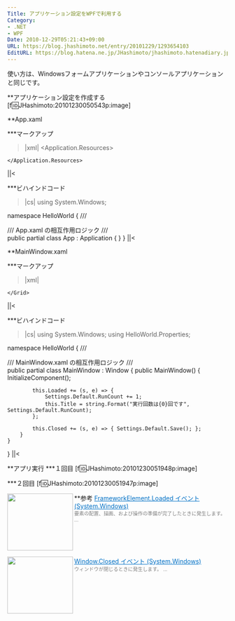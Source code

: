 ```yaml
---
Title: アプリケーション設定をWPFで利用する
Category:
- .NET
- WPF
Date: 2010-12-29T05:21:43+09:00
URL: https://blog.jhashimoto.net/entry/20101229/1293654103
EditURL: https://blog.hatena.ne.jp/JHashimoto/jhashimoto.hatenadiary.jp/atom/entry/12921228815717258357
---
```


使い方は、Windowsフォームアプリケーションやコンソールアプリケーションと同じです。

**アプリケーション設定を作成する
[f:id:JHashimoto:20101230050543p:image]

**App.xaml

***マークアップ
>|xml|
<Application x:Class="HelloWorld.App"
             xmlns="http://schemas.microsoft.com/winfx/2006/xaml/presentation"
             xmlns:x="http://schemas.microsoft.com/winfx/2006/xaml"
             StartupUri="MainWindow.xaml">
    <Application.Resources>
         
    </Application.Resources>
</Application>
||<

***ビハインドコード
>|cs|
using System.Windows;

namespace HelloWorld {
    /// <summary>
    /// App.xaml の相互作用ロジック
    /// </summary>
    public partial class App : Application {
    }
}
||<

**MainWindow.xaml

***マークアップ
>|xml|
<Window x:Class="HelloWorld.MainWindow"
        xmlns="http://schemas.microsoft.com/winfx/2006/xaml/presentation"
        xmlns:x="http://schemas.microsoft.com/winfx/2006/xaml"
        Title="MainWindow" Height="350" Width="525">
    <Grid>
        
    </Grid>
</Window>
||<

***ビハインドコード
>|cs|
using System.Windows;
using HelloWorld.Properties;

namespace HelloWorld {
    /// <summary>
    /// MainWindow.xaml の相互作用ロジック
    /// </summary>
    public partial class MainWindow : Window {
        public MainWindow() {
            InitializeComponent();

            this.Loaded += (s, e) => {
                Settings.Default.RunCount += 1;
                this.Title = string.Format("実行回数は{0}回です", Settings.Default.RunCount);
            };

            this.Closed += (s, e) => { Settings.Default.Save(); };
        }
    }
}
||<

**アプリ実行
***１回目
[f:id:JHashimoto:20101230051948p:image]

***２回目
[f:id:JHashimoto:20101230051947p:image]

**参考
<a href="http://msdn.microsoft.com/ja-jp/library/system.windows.frameworkelement.loaded.aspx" target="_blank"><img class="alignleft" align="left" border="0" src="http://capture.heartrails.com/150x130/shadow?http://msdn.microsoft.com/ja-jp/library/system.windows.frameworkelement.loaded.aspx" alt="" width="150" height="130" /></a><a style="color:#0070C5;" href="http://msdn.microsoft.com/ja-jp/library/system.windows.frameworkelement.loaded.aspx" target="_blank">FrameworkElement.Loaded イベント (System.Windows)</a><a href="http://b.hatena.ne.jp/entry/http://msdn.microsoft.com/ja-jp/library/system.windows.frameworkelement.loaded.aspx" target="_blank"><img border="0" src="http://b.hatena.ne.jp/entry/image/http://msdn.microsoft.com/ja-jp/library/system.windows.frameworkelement.loaded.aspx" alt="" /></a><br><span style="color: #808080;font-size: 80%;">要素の配置、描画、および操作の準備が完了したときに発生します。 ...</span><br style="clear:both;" />

<a href="http://msdn.microsoft.com/ja-jp/library/system.windows.window.closed.aspx" target="_blank"><img class="alignleft" align="left" border="0" src="http://capture.heartrails.com/150x130/shadow?http://msdn.microsoft.com/ja-jp/library/system.windows.window.closed.aspx" alt="" width="150" height="130" /></a><a style="color:#0070C5;" href="http://msdn.microsoft.com/ja-jp/library/system.windows.window.closed.aspx" target="_blank">Window.Closed イベント (System.Windows)</a><a href="http://b.hatena.ne.jp/entry/http://msdn.microsoft.com/ja-jp/library/system.windows.window.closed.aspx" target="_blank"><img border="0" src="http://b.hatena.ne.jp/entry/image/http://msdn.microsoft.com/ja-jp/library/system.windows.window.closed.aspx" alt="" /></a><br><span style="color: #808080;font-size: 80%;">ウィンドウが閉じるときに発生します。 ...</span><br style="clear:both;" />
